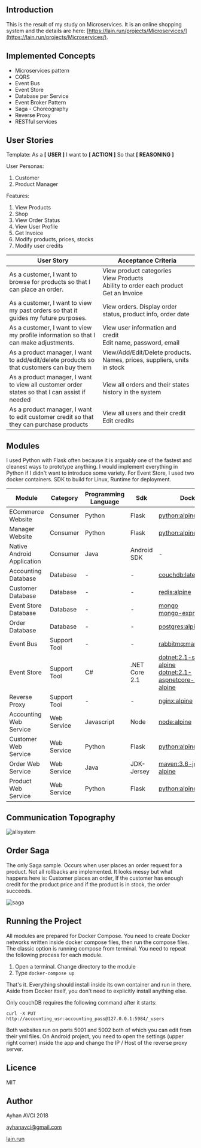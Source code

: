 ## Introduction

This is the result of my study on Microservices. It is an online shopping system and the details are here: [https://lain.run/projects/Microservices/](https://lain.run/projects/Microservices/). 

## Implemented Concepts

* Microservices pattern
* CQRS
* Event Bus
* Event Store
* Database per Service
* Event Broker Pattern
* Saga - Choreography
* Reverse Proxy
* RESTful services

## User Stories

Template: As a __[ USER ]__ I want to __[ ACTION ]__ So that __[ REASONING ]__

User Personas:

1. Customer
2. Product Manager

Features:

1. View Products
2. Shop
3. View Order Status
4. View User Profile
5. Get Invoice
6. Modify products, prices, stocks
7. Modify user credits

| User Story | Acceptance Criteria  |
| ---------- | -------------------- |
|As a customer, I want to browse for products so that I can place an order.| View product categories<br>View Products<br>Ability to order each product<br>Get an Invoice|
|As a customer, I want to view my past orders so that it guides my future purposes. |View orders. Display order status, product info, order date|
|As a customer, I want to view my profile information so that I can make adjustments. |View user information and credit<br>Edit name, password, email|
|As a product manager, I want to add/edit/delete products so that customers can buy them|View/Add/Edit/Delete products. Names, prices, suppliers, units in stock |
|As a product manager, I want to view all customer order states so that I can assist if needed|View all orders and their states history in the system|
|As a product manager, I want to edit customer credit so that they can purchase products|View all users and their credit<br>Edit credits|


## Modules

I used Python with Flask often because it is arguably one of the fastest and cleanest ways to prototype anything. I would implement everything in Python if I didn't want to introduce some variety. For Event Store, I used two docker containers. SDK to build for Linux, Runtime for deployment. 

| Module | Category  | Programming Language | Sdk | Docker |
| ------ | --------- | -------------------- | -------- | ------ |
|ECommerce Website|Consumer|Python|Flask|[python:alpine](https://hub.docker.com/_/python/)|
|Manager Website|Consumer|Python|Flask|[python:alpine](https://hub.docker.com/_/python/)|
|Native Android Application|Consumer|Java|Android SDK|-|
|Accounting Database|Database|-|-|[couchdb:latest](https://hub.docker.com/_/couchdb)|
|Customer Database|Database|-|-|[redis:alpine](https://hub.docker.com/_/redis)|
|Event Store Database|Database|-|-|[mongo](https://hub.docker.com/_/mongo)<br>[mongo-express](https://hub.docker.com/_/mongo-express)|
|Order Database|Database|-|-|[postgres:alpine](https://hub.docker.com/_/postgres)|
|Event Bus|Support Tool|-|-|[rabbitmq:management](https://hub.docker.com/_/rabbitmq)|
|Event Store|Support Tool|C#|.NET Core 2.1|[dotnet:2.1-sdk-alpine](https://hub.docker.com/r/microsoft/dotnet) <br> [dotnet:2.1-aspnetcore-runtime-alpine](https://hub.docker.com/r/microsoft/dotnet)|
|Reverse Proxy|Support Tool|-|-|[nginx:alpine](https://hub.docker.com/_/nginx)|
|Accounting Web Service|Web Service|Javascript|Node|[node:alpine](https://hub.docker.com/_/node)|
|Customer Web Service|Web Service|Python|Flask|[python:alpine](https://hub.docker.com/_/python/)|
|Order Web Service|Web Service|Java|JDK-Jersey|[maven:3.6-jdk-8-alpine](https://hub.docker.com/_/maven)|
|Product Web Service|Web Service|Python|Flask|[python:alpine](https://hub.docker.com/_/python/)|

## Communication Topography

![allsystem](https://github.com/ayhanavci/Microservices/blob/master/img/allsystem.png)


## Order Saga

The only Saga sample. Occurs when user places an order request for a product. Not all rollbacks are implemented. It looks messy but what happens here is: Customer places an order, If the customer has enough credit for the product price and if the product is in stock, the order succeeds.


![saga](https://github.com/ayhanavci/Microservices/blob/master/img/ordersaga.png)

## Running the Project

All modules are prepared for Docker Compose. You need to create Docker networks written inside docker compose files, then run the compose files. The classic option is running compose from terminal. You need to repeat the following process for each module.

1. Open a terminal. Change directory to the module
2. Type ```docker-compose up```


That's it. Everything should install inside its own container and run in there. Aside from Docker itself, you don't need to explicitly install anything else.

Only couchDB requires the following command after it starts:

```curl -X PUT http://accounting_usr:accounting_pass@127.0.0.1:5984/_users```

Both websites run on ports 5001 and 5002 both of which you can edit from their yml files. On Android project, you need to open the settings (upper right corner) inside the app and change the IP / Host of the reverse proxy server.

## Licence

MIT

## Author

Ayhan AVCI 2018 

ayhanavci@gmail.com 

[lain.run](https://lain.run)